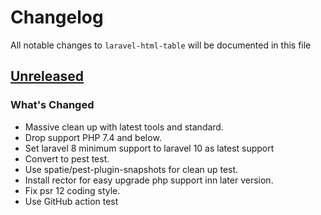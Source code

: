 # Changelog

All notable changes to `laravel-html-table` will be documented in this file

## [Unreleased](https://github.com/lloricode/laravel-html-table/compare/v1.3.4...develop)

### What's Changed

- Massive clean up with latest tools and standard.
- Drop support PHP 7.4 and below.
- Set laravel 8 minimum support to laravel 10 as latest support
- Convert to pest test.
- Use spatie/pest-plugin-snapshots for clean up test.
- Install rector for easy upgrade php support inn later version.
- Fix psr 12 coding style.
- Use GitHub action test
